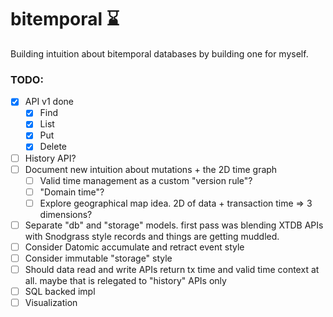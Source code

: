 # bitemporal ⌛

Building intuition about bitemporal databases by building one for myself.

### TODO:
- [x] API v1 done
    - [x] Find
    - [x] List
    - [x] Put
    - [x] Delete
- [ ] History API?
- [ ] Document new intuition about mutations + the 2D time graph
    - [ ] Valid time management as a custom "version rule"?
    - [ ] "Domain time"?
    - [ ] Explore geographical map idea. 2D of data + transaction time => 3 dimensions?
- [ ] Separate "db" and "storage" models. first pass was blending XTDB APIs with Snodgrass style records and things are getting muddled.
- [ ] Consider Datomic accumulate and retract event style
- [ ] Consider immutable "storage" style
- [ ] Should data read and write APIs return tx time and valid time context at all. maybe that is relegated to "history" APIs only
- [ ] SQL backed impl
- [ ] Visualization
